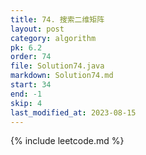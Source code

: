 ```yaml
---
title: 74. 搜索二维矩阵
layout: post
category: algorithm
pk: 6.2
order: 74
file: Solution74.java
markdown: Solution74.md
start: 34
end: -1
skip: 4
last_modified_at: 2023-08-15
---
```


{% include leetcode.md %}
